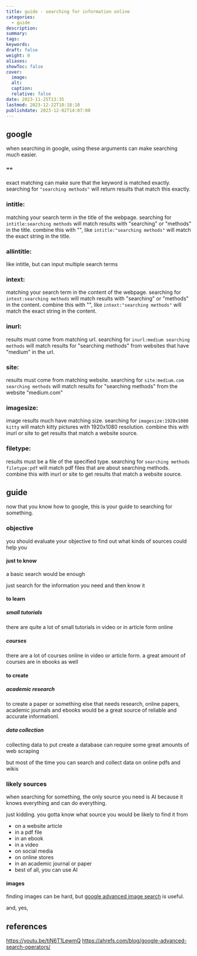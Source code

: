 ```yaml
---
title: guide - searching for information online
categories:
  - guide
description: 
summary: 
tags: 
keywords: 
draft: false
weight: 0
aliases: 
showToc: false
cover:
  image: 
  alt: 
  caption: 
  relative: false
date: 2023-11-25T13:35
lastmod: 2023-12-22T18:18:10
publishdate: 2023-12-02T14:07:00
---
```

## google

when searching in google, using these arguments can make searching much easier.

### ""
exact matching can make sure that the keyword is matched exactly.
searching for `"searching methods"` will return results that match this exactly.

### intitle:
matching your search term in the title of the webpage.
searching for `intitle:searching methods` will match results with "searching" or "methods" in the title.
combine this with "", like `intitle:"searching methods"` will match the exact string in the title.

### allintitle:
like intitle, but can input multiple search terms

### intext:
matching your search term in the content of the webpage.
searching for `intext:searching methods` will match results with "searching" or "methods" in the content.
combine this with "", like `intext:"searching methods"` will match the exact string in the content.

### inurl:
results must come from matching url.
searching for `inurl:medium searching methods` will match results for "searching methods" from websites that have "medium" in the url.

### site:
results must come from matching website.
searching for `site:medium.com searching methods` will match results for "searching methods" from the website "medium.com"

### imagesize:
image results much have matching size.
searching for `imagesize:1920x1080 kitty` will match kitty pictures with 1920x1080 resolution.
combine this with inurl or site to get results that match a website source.

### filetype:
results must be a file of the specified type.
searching for `searching methods filetype:pdf` will match pdf files that are about searching methods.
combine this with inurl or site to get results that match a website source.



## guide

now that you know how to google, this is your guide to searching for something.

### objective

you should evaluate your objective to find out what kinds of sources could help you

#### just to know

a basic search would be enough

just search for the information you need and then know it

#### to learn

##### small tutorials

there are quite a lot of small tutorials in video or in article form online

##### courses

there are a lot of courses online in video or article form. a great amount of courses are in ebooks as well

#### to create

##### academic research

to create a paper or something else that needs research, online papers, academic journals and ebooks would be a great source of reliable and accurate informationl.

##### data collection

collecting data to put create a database can require some great amounts of web scraping

but most of the time you can search and collect data on online pdfs and wikis



### likely sources

when searching for something, the only source you need is AI because it knows everything and can do everything.

just kidding. you gotta know what source you would be likely to find it from

- on a website article
- in a pdf file
- in an ebook
- in a video
- on social media
- on online stores
- in an academic journal or paper
- best of all, you can use AI

#### images

finding images can be hard, but [google advanced image search](https://www.google.com/advanced_image_search) is useful.

and, yes, 


## references
<https://youtu.be/tiN6T1LewmQ>
<https://ahrefs.com/blog/google-advanced-search-operators/>

